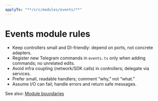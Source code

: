 ```yaml
---
applyTo: "**/src/modules/events/**"
---
```


# Events module rules

- Keep controllers small and DI-friendly: depend on ports, not concrete adapters.
- Register new Telegram commands in `events.ts` only when adding commands; no unrelated edits.
- Avoid infra coupling (network/SDK calls) in controllers; delegate via services.
- Prefer small, readable handlers; comment “why,” not “what.”
- Assume I/O can fail; handle errors and return safe messages.

See also: [Module boundaries](../../docs/module-boundaries.md)
